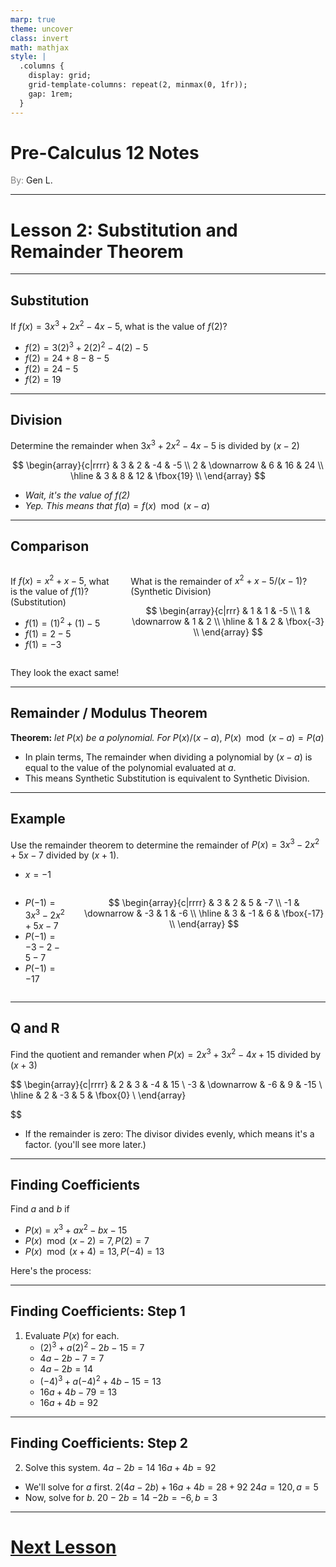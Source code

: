 ```yaml
---
marp: true
theme: uncover
class: invert
math: mathjax
style: |
  .columns {
    display: grid;
    grid-template-columns: repeat(2, minmax(0, 1fr));
    gap: 1rem;
  }
---
```


# <!--fit--> Pre-Calculus 12 Notes
<span style="color:grey">By:</span> Gen L.

<!--_footer: In partnership with Hyperion University, 2024-->

---

# Lesson 2: Substitution and Remainder Theorem

---

<!--paginate: true-->

## Substitution

If $f(x) = 3x^3 + 2x^2 - 4x - 5$, what is the value of $f(2)$?

* $f(2) = 3(2)^3 + 2(2)^2 - 4(2) - 5$
* $f(2) = 24 + 8 - 8 - 5$
* $f(2) = 24 - 5$
* $f(2) = 19$

---

## Division

Determine the remainder when $3x^3 + 2x^2 - 4x - 5$ is divided by $(x - 2)$

$$
    \begin{array}{c|rrrr}
        & 3 & 2 & -4 & -5 \\
        2 & \downarrow & 6 & 16 & 24 \\
        \hline
        & 3 & 8 & 12 & \fbox{19} \\
    \end{array}
$$

* *Wait, it's the value of f(2)*
* *Yep. This means that* $f(a) = f(x) \mod (x - a)$

---

## Comparison

<div class = "columns">
<div>
    
If $f(x) = x^2 + x - 5$, what is the value of $f(1)$? (Substitution)

* $f(1) = (1)^2 + (1) - 5$
* $f(1) = 2 - 5$
* $f(1) = -3$

</div>  
<div>

What is the remainder of $x^2 + x - 5 / (x - 1)$? (Synthetic Division)

$$
    \begin{array}{c|rrr}
        & 1 & 1 & -5 \\
        1 & \downarrow & 1 & 2 \\
        \hline
        & 1 & 2 & \fbox{-3} \\
    \end{array}
$$

</div>
</div>

They look the exact same!

---

## Remainder / Modulus Theorem

$\textbf{Theorem:}$ *let* $P(x)$ *be a polynomial. For* $P(x) / (x - a),\ P(x) \mod (x-a) = P(a)$ 

* In plain terms, The remainder when dividing a polynomial by $(x - a)$ is equal to the value of the polynomial evaluated at $a$.
* This means Synthetic Substitution is equivalent to Synthetic Division.

---

## Example

Use the remainder theorem to determine the remainder of $P(x) = 3x^3 - 2x^2 + 5x - 7$ divided by $(x + 1)$.
* $x = -1$

<div class = "columns">
<div>

* $P(-1) = 3x^3 - 2x^2 + 5x - 7$
* $P(-1) = -3 - 2 - 5 - 7$
* $P(-1) = -17$

</div>  
<div>

$$
    \begin{array}{c|rrrr}
        & 3 & 2 & 5 & -7 \\
        -1 & \downarrow & -3 & 1 & -6 \\
        \hline
        & 3 & -1 & 6 & \fbox{-17} \\
    \end{array}
$$

</div>
</div>

---

## Q and R

Find the quotient and remander when $P(x) = 2x^3 + 3x^2 - 4x + 15$ divided by $(x + 3)$

$$
    \begin{array}{c|rrrr}
        & 2 & 3 & -4 & 15 \\
        -3 & \downarrow & -6 & 9 & -15 \\
        \hline
        & 2 & -3 & 5 & \fbox{0} \\
    \end{array}

$$

* If the remainder is zero: The divisor divides evenly, which means it's a factor. (you'll see more later.)

---

## Finding Coefficients

Find $a$ and $b$ if 
* $P(x) = x^3 + ax^2 - bx - 15$
* $P(x) \mod (x - 2) = 7, P(2) = 7$
* $P(x) \mod (x + 4) = 13, P(-4) = 13$

Here's the process:

---

## Finding Coefficients: Step 1

1. Evaluate $P(x)$ for each.
    * $(2)^3 + a(2)^2 - 2b - 15 = 7$
    * $4a - 2b - 7 = 7$
    * $4a - 2b = 14$
    * $(-4)^3 + a(-4)^2 + 4b - 15 = 13$
    * $16a + 4b - 79 = 13$
    * $16a + 4b = 92$

---

## Finding Coefficients: Step 2

2. Solve this system.
    $4a - 2b = 14$
    $16a + 4b = 92$
* We'll solve for $a$ first.
    $2(4a - 2b) + 16a + 4b = 28 + 92$
    $24a = 120, a = 5$
* Now, solve for $b$.
    $20 - 2b = 14$
    $-2b = -6, b = 3$

---

# [Next Lesson <i class="fa-solid fa-circle-arrow-right"></i>](Lesson%203%20(Factor%20Theorem).html) 

<link rel="stylesheet" href="https://cdnjs.cloudflare.com/ajax/libs/font-awesome/6.3.0/css/all.min.css">